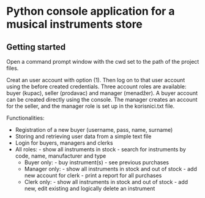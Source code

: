 Python console application for a musical instruments store 
=======

Getting started
------

Open a command prompt window with the cwd set to the path of the project files.

Creat an user account with option (1). Then log on to that user account using the before created credentials.
Three account roles are available: buyer (kupac), seller (prodavac) and manager (menadžer). 
A buyer account can be created directly using the console. The manager creates an account for the seller, and the manager role is set up in the korisnici.txt file.

Functionalities:
- Registration of a new buyer (username, pass, name, surname)
- Storing and retrieving user data from a simple text file
- Login for buyers, managers and clerks
- All roles: - show all instruments in stock
             - search for instruments by code, name, manufacturer and type
    - Buyer only: - buy instrument(s)
                  - see previous purchases
    - Manager only: - show all instruments in stock and out of stock
                    - add new account for clerk
                    - print a report for all purchases
    - Clerk only: - show all instruments in stock and out of stock
                  - add new, edit existing and logically delete an instrument

